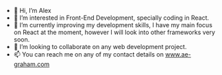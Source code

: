 - 👋 Hi, I’m Alex
- 👀 I’m interested in Front-End Development, specially coding in React.
- 🌱 I’m currently improving my development skills, I have my main focus on React at the moment, however I will look into other frameworks very soon.
- 💞️ I’m looking to collaborate on any web development project.
- 📫 You can reach me on any of my contact details on www.ae-graham.com

<!---
ae-graham/ae-graham is a ✨ special ✨ repository because its `README.md` (this file) appears on your GitHub profile.
You can click the Preview link to take a look at your changes.
--->
